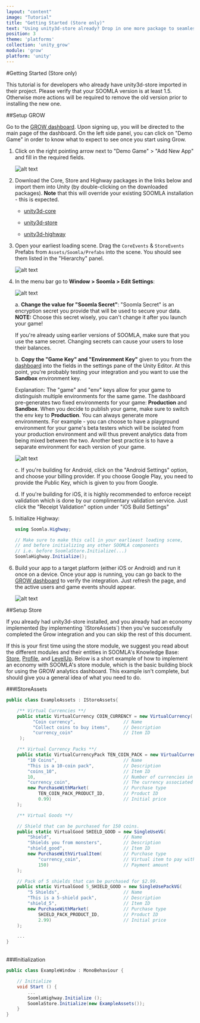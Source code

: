 ```yaml
---
layout: "content"
image: "Tutorial"
title: "Getting Started (Store only)"
text: "Using unity3d-store already? Drop in one more package to seamlessly connect your game to GROW open analytics."
position: 3
theme: 'platforms'
collection: 'unity_grow'
module: 'grow'
platform: 'unity'
---
```


#Getting Started (Store only)

<div class="info-box">This tutorial is for developers who already have unity3d-store imported in their project. Please verify that your SOOMLA version is at least 1.5. Otherwise more actions will be required to remove the old version prior to installing the new one.</div>

##Setup GROW

Go to the [GROW dashboard](http://dashboard.soom.la). Upon signing up, you will be directed to the main page of the dashboard. On the left side panel, you can click on "Demo Game" in order to know what to expect to see once you start using Grow.

1. Click on the right pointing arrow next to "Demo Game" > "Add New App" and fill in the required fields.

	![alt text](/img/tutorial_img/unity_grow/addNewApp.png "Add new app")

2. Download the Core, Store and Highway packages in the links below and import them into Unity (by double-clicking on the downloaded packages). **Note** that this will override your existing SOOMLA installation - this is expected.

	- [unity3d-core](http://library.soom.la/fetch/unity3d-core/latest)

	- [unity3d-store](http://library.soom.la/fetch/unity3d-store/latest)

	- [unity3d-highway](http://library.soom.la/fetch/unity3d-highway/latest)

3. Open your earliest loading scene.  Drag the `CoreEvents` & `StoreEvents` Prefabs from `Assets/Soomla/Prefabs` into the scene. You should see them listed in the "Hierarchy" panel.

	![alt text](/img/tutorial_img/unity_grow/prefabsStoreOnly.png "Prefabs")

4. In the menu bar go to **Window > Soomla > Edit Settings**:

	![alt text](/img/tutorial_img/unity_grow/soomlaSettings.png "SOOMLA Settings")

	a. **Change the value for "Soomla Secret"**: "Soomla Secret" is an encryption secret you provide that will be used to secure your data. **NOTE:** Choose this secret wisely, you can't change it after you launch your game!

	<div class="info-box">If you're already using earlier versions of SOOMLA, make sure that you use the same secret. Changing secrets can cause your users to lose their balances.</div>

	b. **Copy the "Game Key" and "Environment Key"** given to you from the [dashboard](http://dashboard.soom.la) into the fields in the settings pane of the Unity Editor. At this point, you're probably testing your integration and you want to use the **Sandbox** environment key.

	Explanation: The "game" and "env" keys allow for your game to distinguish multiple environments for the same game. The dashboard pre-generates two fixed environments for your game: **Production** and **Sandbox**. When you decide to publish your game, make sure to switch the env key to **Production**.  You can always generate more environments.  For example - you can choose to have a playground environment for your game's beta testers which will be isolated from your production environment and will thus prevent analytics data from being mixed between the two.  Another best practice is to have a separate environment for each version of your game.

	![alt text](/img/tutorial_img/unity_grow/dashboardKeys.png "Game key and Env key")

	c. If you're building for Android, click on the "Android Settings" option, and choose your billing provider. If you choose Google Play, you need to provide the Public Key, which is given to you from Google.

	d. If you're building for iOS, it is highly recommended to enforce receipt validation which is done by our complimentary validation service. Just click the "Receipt Validation" option under "iOS Build Settings"

5. Initialize Highway:

	``` cs
	using Soomla.Highway;

	// Make sure to make this call in your earlieast loading scene,
	// and before initializing any other SOOMLA components
	// i.e. before SoomlaStore.Initialize(...)
	SoomlaHighway.Initialize();
	```

6. Build your app to a target platform (either iOS or Android) and run it once on a device.  Once your app is running, you can go back to the [GROW dashboard](http://dashboard.soom.la) to verify the integration. Just refresh the page, and the active users and game events should appear.

	![alt text](/img/tutorial_img/unity_grow/verifyIntegration.png "Verify Integration")

##Setup Store

<div class="info-box">If you already had unity3d-store installed, and you already had an economy implemented (by implementing `IStoreAssets`) then you've successfully completed the Grow integration and you can skip the rest of this document.</div>

If this is your first time using the store module, we suggest you read about the different modules and their entities in SOOMLA's Knowledge Base: [Store](/unity/store/Store_Model), [Profile](/unity/profile/Profile_MainClasses), and [LevelUp](/unity/levelup/Levelup_Model).
Below is a short example of how to implement an economy with SOOMLA's store module, which is the basic building block for using the GROW analytics dashboard.  This example isn't complete, but should give you a general idea of what you need to do.

###IStoreAssets

``` cs
public class ExampleAssets : IStoreAssets{

	/** Virtual Currencies **/
	public static VirtualCurrency COIN_CURRENCY = new VirtualCurrency(
	      "Coin currency",                  // Name
	      "Collect coins to buy items",     // Description
	      "currency_coin"                   // Item ID
	 );

    /** Virtual Currency Packs **/
    public static VirtualCurrencyPack TEN_COIN_PACK = new VirtualCurrencyPack(
        "10 Coins",                         // Name
	    "This is a 10-coin pack",           // Description
	    "coins_10",                         // Item ID
        10,                                 // Number of currencies in the pack
        "currency_coin",                    // The currency associated with this pack
        new PurchaseWithMarket(             // Purchase type
            TEN_COIN_PACK_PRODUCT_ID,       // Product ID
            0.99)                           // Initial price
    );

    /** Virtual Goods **/

    // Shield that can be purchased for 150 coins.
    public static VirtualGood SHIELD_GOOD = new SingleUseVG(
        "Shield",                           // Name
	    "Shields you from monsters",        // Description
	    "shield_good",                      // Item ID
        new PurchaseWithVirtualItem(        // Purchase type
            "currency_coin",                // Virtual item to pay with
            150)                            // Payment amount
    );

    // Pack of 5 shields that can be purchased for $2.99.
    public static VirtualGood 5_SHIELD_GOOD = new SingleUsePackVG(
        "5 Shields",                        // Name
	    "This is a 5-shield pack",          // Description
	    "shield_5",                         // Item ID
        new PurchaseWithMarket(             // Purchase type
            SHIELD_PACK_PRODUCT_ID,         // Product ID
            2.99)                           // Initial price
    );

    ...
}
```

<br>
###Initialization

``` cs
public class ExampleWindow : MonoBehaviour {

	// Initialize
	void Start () {
		...
		SoomlaHighway.Initialize ();
		SoomlaStore.Initialize(new ExampleAssets());
	}
}
```
